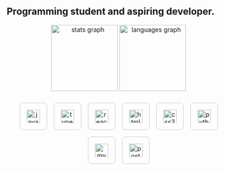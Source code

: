## Programming student and aspiring developer.

<div align="center">
  <img src="https://github-readme-stats.vercel.app/api?username=Murillocarlosp&hide_title=false&hide_rank=false&show_icons=true&include_all_commits=true&count_private=true&disable_animations=false&theme=dracula&locale=en&hide_border=false&order=1" height="150" alt="stats graph" />
  <img src="https://github-readme-stats.vercel.app/api/top-langs?username=Murillocarlosp&locale=en&hide_title=false&layout=compact&card_width=320&langs_count=5&theme=dracula&hide_border=false&order=2" height="150" alt="languages graph" />
</div>

###

<div align="center" style="display: flex; flex-wrap: wrap; justify-content: center; gap: 15px;">
  <div style="width: 60px; height: 60px; display: flex; align-items: center; justify-content: center; border: 1px solid #ccc; border-radius: 8px;">
    <img src="https://cdn.jsdelivr.net/gh/devicons/devicon/icons/javascript/javascript-original.svg" height="30" alt="javascript" />
  </div>
  <div style="width: 60px; height: 60px; display: flex; align-items: center; justify-content: center; border: 1px solid #ccc; border-radius: 8px;">
    <img src="https://cdn.jsdelivr.net/gh/devicons/devicon/icons/typescript/typescript-original.svg" height="30" alt="typescript" />
  </div>
  <div style="width: 60px; height: 60px; display: flex; align-items: center; justify-content: center; border: 1px solid #ccc; border-radius: 8px;">
    <img src="https://cdn.jsdelivr.net/gh/devicons/devicon/icons/react/react-original.svg" height="30" alt="react" />
  </div>
  <div style="width: 60px; height: 60px; display: flex; align-items: center; justify-content: center; border: 1px solid #ccc; border-radius: 8px;">
    <img src="https://cdn.jsdelivr.net/gh/devicons/devicon/icons/html5/html5-original.svg" height="30" alt="html5" />
  </div>
  <div style="width: 60px; height: 60px; display: flex; align-items: center; justify-content: center; border: 1px solid #ccc; border-radius: 8px;">
    <img src="https://cdn.jsdelivr.net/gh/devicons/devicon/icons/css3/css3-original.svg" height="30" alt="css3" />
  </div>
  <div style="width: 60px; height: 60px; display: flex; align-items: center; justify-content: center; border: 1px solid #ccc; border-radius: 8px;">
    <img src="https://cdn.jsdelivr.net/gh/devicons/devicon/icons/python/python-original.svg" height="30" alt="python" />
  </div>
  <div style="width: 60px; height: 60px; display: flex; align-items: center; justify-content: center; border: 1px solid #ccc; border-radius: 8px;">
    <img src="https://cdn.jsdelivr.net/gh/devicons/devicon/icons/mysql/mysql-original.svg" height="30" alt="mysql" />
  </div>
  <div style="width: 60px; height: 60px; display: flex; align-items: center; justify-content: center; border: 1px solid #ccc; border-radius: 8px;">
    <img src="https://cdn.jsdelivr.net/gh/devicons/devicon/icons/postgresql/postgresql-original.svg" height="30" alt="postgresql" />
  </div>
</div>



<br clear="both">
